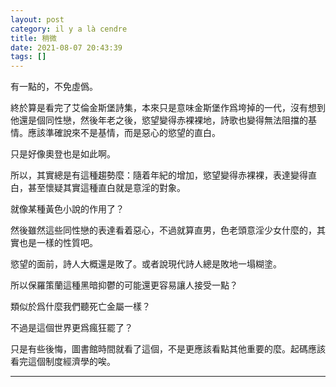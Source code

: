 ```yaml
---
layout: post
category: il y a là cendre
title: 稍微
date: 2021-08-07 20:43:39
tags: []
---
```


有一點的，不免虛僞。

終於算是看完了艾倫金斯堡詩集，本來只是意味金斯堡作爲垮掉的一代，沒有想到他還是個同性戀，然後年老之後，慾望變得赤裸裸地，詩歌也變得無法阻擋的基情。應該準確說來不是基情，而是惡心的慾望的直白。

只是好像奧登也是如此啊。

所以，其實總是有這種趨勢麼：隨着年紀的增加，慾望變得赤裸裸，表達變得直白，甚至懷疑其實這種直白就是意淫的對象。

就像某種黃色小說的作用了？

然後雖然這些同性戀的表達看着惡心，不過就算直男，色老頭意淫少女什麼的，其實也是一樣的性質吧。

慾望的面前，詩人大概還是敗了。或者說現代詩人總是敗地一塌糊塗。

所以保羅策蘭這種黑暗抑鬱的可能還更容易讓人接受一點？

類似於爲什麼我們聽死亡金屬一樣？

不過是這個世界更爲瘋狂罷了？

只是有些後悔，圖書館時間就看了這個，不是更應該看點其他重要的麼。起碼應該看完這個制度經濟學的唉。


------





